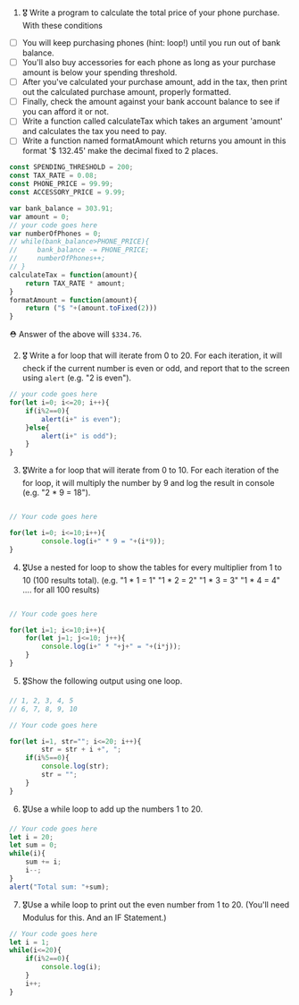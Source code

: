 1. 🎖 Write a program to calculate the total price of your phone purchase. With these conditions
 * [ ] You will keep purchasing phones (hint: loop!) until you run out of bank balance.
 * [ ] You'll also buy accessories for each phone as long as your purchase amount is below your spending threshold.
 * [ ] After you've calculated your purchase amount, add in the tax, then print out the calculated purchase amount, properly formatted.
 * [ ] Finally, check the amount against your bank account balance to see if you can afford it or not.
 * [ ] Write a function called calculateTax which takes an argument 'amount' and calculates the tax you need to pay.
 * [ ] Write a function named formatAmount which returns you amount in this format '$ 132.45' make the decimal fixed to 2 places.
```js
const SPENDING_THRESHOLD = 200;
const TAX_RATE = 0.08;
const PHONE_PRICE = 99.99;
const ACCESSORY_PRICE = 9.99;

var bank_balance = 303.91;
var amount = 0;
// your code goes here
var numberOfPhones = 0;
// while(bank_balance>PHONE_PRICE){
//     bank_balance -= PHONE_PRICE;
//     numberOfPhones++;
// }
calculateTax = function(amount){
    return TAX_RATE * amount;
}
formatAmount = function(amount){
    return ("$ "+(amount.toFixed(2)))
}
```
 ⛑ Answer of the above will `$334.76`.

2. 🎖 Write a for loop that will iterate from 0 to 20. For each iteration, it will check if the current number is even or odd, and report that to the screen using `alert` (e.g. "2 is even").
```js
// your code goes here
for(let i=0; i<=20; i++){
    if(i%2==0){
        alert(i+" is even");
    }else{
        alert(i+" is odd");
    }
}
```

3. 🎖Write a for loop that will iterate from 0 to 10. For each iteration of the for loop, it will multiply the number by 9 and log the result in console (e.g. "2 * 9 = 18").

```js

// Your code goes here

for(let i=0; i<=10;i++){
        console.log(i+" * 9 = "+(i*9));
}
```

4. 🎖Use a nested for loop to show the tables for every multiplier from 1 to 10 (100 results total).
(e.g.
"1 * 1 = 1"
"1 * 2 = 2"
"1 * 3 = 3"
"1 * 4 = 4"
.... for all 100 results)
```js

// Your code goes here

for(let i=1; i<=10;i++){
    for(let j=1; j<=10; j++){
        console.log(i+" * "+j+" = "+(i*j));
    }
}
```
5. 🎖Show the following output using one loop.
```js
// 1, 2, 3, 4, 5
// 6, 7, 8, 9, 10

// Your code goes here

for(let i=1, str=""; i<=20; i++){
        str = str + i +", ";
    if(i%5==0){
        console.log(str);
        str = "";
    }
}

```

6. 🎖Use a while loop to add up the numbers 1 to 20.
```js
// Your code goes here
let i = 20;
let sum = 0;
while(i){
    sum += i;
    i--;
}
alert("Total sum: "+sum);
```

7. 🎖Use a while loop to print out the even number from 1 to 20. (You'll need Modulus for this. And an IF Statement.)
```js
// Your code goes here
let i = 1;
while(i<=20){
    if(i%2==0){
        console.log(i);
    }
    i++;
}
```
